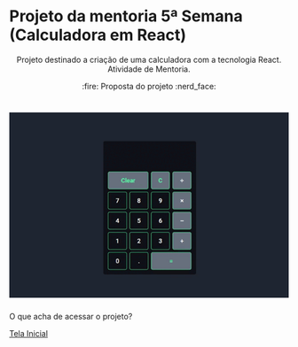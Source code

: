 # Projeto da mentoria 5ª Semana (Calculadora em React)
<p align="center"> Projeto destinado a criação de uma calculadora com a tecnologia React. Atividade de Mentoria.
</p>

 <p align="center"> 
 :fire: Proposta do projeto :nerd_face:
</p>

 <h1 align="center"> 
  <img alt="shift_alt" title="#shift_alt" src="./img/calculadora_react.gif" />
</h1>

<p>O que acha de acessar o projeto? </p> <a href="https://oscarlojr.github.io/calculadora_react/" target="_blank">Tela Inicial</a>